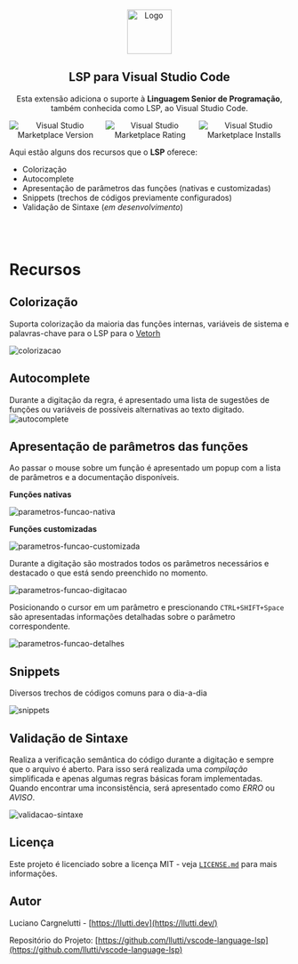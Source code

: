 
<br />
<p align="center">
  <a href="https://github.com/llutti/vscode-language-lsp">
    <img src="https://github.com/llutti/vscode-language-lsp/raw/main/images/icon.png" alt="Logo" width="80" height="80">
  </a>

  <h2 align="center">LSP para Visual Studio Code</h2>

  <p align="center">
    Esta extensão adiciona o suporte à <b>Linguagem Senior de Programação</b>, também conhecida como LSP, ao Visual Studio Code.
  </p>

  <p align="center" style="display:flex;gap:7px;justify-content:center;align-items:center;">
    <img alt="Visual Studio Marketplace Version" src="https://img.shields.io/visual-studio-marketplace/v/llutti.lsp">
    <!-- <img alt="Visual Studio Marketplace Rating (Stars)" src="https://img.shields.io/visual-studio-marketplace/stars/llutti.lsp"> -->
    <img alt="Visual Studio Marketplace Rating" src="https://img.shields.io/visual-studio-marketplace/r/llutti.lsp">
    <img alt="Visual Studio Marketplace Installs" src="https://img.shields.io/visual-studio-marketplace/i/llutti.lsp">
    <!-- <img alt="Visual Studio Marketplace Downloads" src="https://img.shields.io/visual-studio-marketplace/d/llutti.lsp"> -->
  </p>
</p>

Aqui estão alguns dos recursos que o **LSP** oferece:

* Colorização
* Autocomplete
* Apresentação de parâmetros das funções (nativas e customizadas)
* Snippets (trechos de códigos previamente configurados)
* Validação de Sintaxe (*em desenvolvimento*)

<br>
<br>

# **Recursos**

## Colorização

Suporta colorização da maioria das funções internas, variáveis de sistema e palavras-chave para o LSP para o [Vetorh](https://www.senior.com.br/)

 ![colorizacao](https://github.com/llutti/vscode-language-lsp/raw/main/screenshots/colorizacao.png)


## Autocomplete

Durante a digitação da regra, é apresentado uma lista de sugestões de funções ou variáveis de possíveis alternativas ao texto digitado.
 ![autocomplete](https://github.com/llutti/vscode-language-lsp/raw/main/screenshots/autocomplete.png)


## Apresentação de parâmetros das funções

Ao passar o mouse sobre um função é apresentado um popup com a lista de parâmetros e a documentação disponíveis.

**Funções nativas**

![parametros-funcao-nativa](https://github.com/llutti/vscode-language-lsp/raw/main/screenshots/parametros-funcao-nativa.png)

**Funções customizadas**

![parametros-funcao-customizada](https://github.com/llutti/vscode-language-lsp/raw/main/screenshots/parametros-funcao-customizada.png)

Durante a digitação são mostrados todos os parâmetros necessários e destacado o que está sendo preenchido no momento.

![parametros-funcao-digitacao](https://github.com/llutti/vscode-language-lsp/raw/main/screenshots/parametros-funcao-digitacao.png)

Posicionando o cursor em um parâmetro e prescionando `CTRL+SHIFT+Space` são apresentadas informações detalhadas sobre o parâmetro correspondente.

![parametros-funcao-detalhes](https://github.com/llutti/vscode-language-lsp/raw/main/screenshots/parametros-funcao-detalhes.png)


## Snippets

Diversos trechos de códigos comuns para o dia-a-dia

 ![snippets](https://github.com/llutti/vscode-language-lsp/raw/main/screenshots/snippets.png)

## Validação de Sintaxe

Realiza a verificação semântica do código durante a digitação e sempre que o arquivo é aberto. Para isso será realizada uma *compilação* simplificada e apenas algumas regras básicas foram implementadas. Quando encontrar uma inconsistência, será apresentado como *ERRO* ou *AVISO*.

 ![validacao-sintaxe](https://github.com/llutti/vscode-language-lsp/raw/main/screenshots/validacao-sintaxe.png)


## Licença

Este projeto é licenciado sobre a licença MIT - veja [`LICENSE.md`](https://github.com/llutti/vscode-language-lsp/raw/main/LICENSE.md) para mais informações.

## Autor

Luciano Cargnelutti - [https://llutti.dev](https://llutti.dev/)

Repositório do Projeto: [https://github.com/llutti/vscode-language-lsp](https://github.com/llutti/vscode-language-lsp)